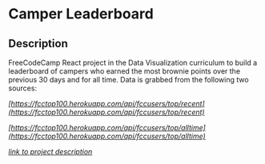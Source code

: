 # Camper Leaderboard

## Description

FreeCodeCamp React project in the Data Visualization curriculum to build a leaderboard of campers who earned the most brownie points over the previous 30 days and for all time. Data is grabbed from the following two sources:

*[https://fcctop100.herokuapp.com/api/fccusers/top/recent](https://fcctop100.herokuapp.com/api/fccusers/top/recent)*

*[https://fcctop100.herokuapp.com/api/fccusers/top/alltime](https://fcctop100.herokuapp.com/api/fccusers/top/alltime)*

*[link to project description](https://www.freecodecamp.com/challenges/build-a-camper-leaderboard)*
